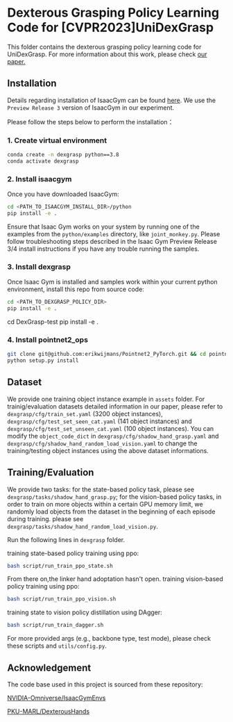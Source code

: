 # Dexterous Grasping Policy Learning Code for [CVPR2023]UniDexGrasp


This folder contains the dexterous grasping policy learning code for UniDexGrasp. For more information about this work, please check [our paper.](https://arxiv.org/abs/2303.00938)

## Installation

Details regarding installation of IsaacGym can be found [here](https://developer.nvidia.com/isaac-gym). We use the `Preview Release 3` version of IsaacGym in our experiment.

Please follow the steps below to perform the installation：


### 1. Create virtual environment
```bash
conda create -n dexgrasp python==3.8
conda activate dexgrasp
```

### 2. Install isaacgym
Once you have downloaded IsaacGym:
```bash
cd <PATH_TO_ISAACGYM_INSTALL_DIR>/python
pip install -e .
```
Ensure that Isaac Gym works on your system by running one of the examples from the `python/examples` 
directory, like `joint_monkey.py`. Please follow troubleshooting steps described in the Isaac Gym Preview Release 3/4
install instructions if you have any trouble running the samples.

### 3. Install dexgrasp
Once Isaac Gym is installed and samples work within your current python environment, install this repo from source code:
```bash
cd <PATH_TO_DEXGRASP_POLICY_DIR>
pip install -e .
```
cd DexGrasp-test
pip install -e .

### 4. Install pointnet2_ops
```bash
git clone git@github.com:erikwijmans/Pointnet2_PyTorch.git && cd pointnet2_ops_lib/
python setup.py install
```
## Dataset
We provide one training object instance example in `assets` folder. For trainig/evaluation datasets detailed information in our paper, please refer to `dexgrasp/cfg/train_set.yaml` (3200 object instances), `dexgrasp/cfg/test_set_seen_cat.yaml` (141 object instances) and `dexgrasp/cfg/test_set_unseen_cat.yaml` (100 object instances). You can modify the `object_code_dict` in `dexgrasp/cfg/shadow_hand_grasp.yaml` and  `dexgrasp/cfg/shadow_hand_random_load_vision.yaml` to change the training/testing object instances using the above dataset informations.

## Training/Evaluation
We provide two tasks: for the state-based policy task, please see `dexgrasp/tasks/shadow_hand_grasp.py`; for the vision-based policy tasks, in order to train on more objects within a certain GPU memory limit, we randomly load objects from the dataset in the beginning of each episode during training. please see `dexgrasp/tasks/shadow_hand_random_load_vision.py`.

Run the following lines in `dexgrasp` folder.

training state-based policy training using ppo:
```bash
bash script/run_train_ppo_state.sh 
```

From there on,the linker hand adoptation hasn't open.
training vision-based policy training using ppo:
```bash
bash script/run_train_ppo_vision.sh
```

training state to vision policy distillation using DAgger:
```bash
bash script/run_train_dagger.sh
```

For more provided args (e.g., backbone type, test mode), please check these scripts and `utils/config.py`.

## Acknowledgement
The code base used in this project is sourced from these repository:

[NVIDIA-Omniverse/IsaacGymEnvs](https://github.com/NVIDIA-Omniverse/IsaacGymEnvs)

[PKU-MARL/DexterousHands](https://github.com/PKU-MARL/DexterousHands)

